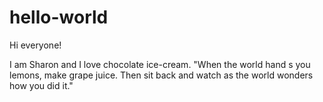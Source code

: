# hello-world

Hi everyone!

I am Sharon and I love chocolate ice-cream. 
"When the world hand s you lemons, make grape juice. Then sit back and watch as the world wonders how you did it."
